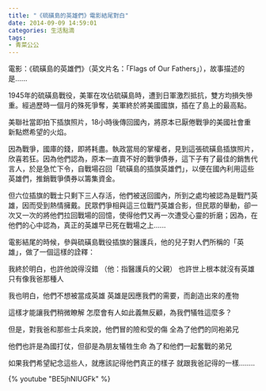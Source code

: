 ```yaml
---
title: "《硫磺島的英雄們》電影結尾對白"
date: 2014-09-09 14:59:01
categories: 生活點滴
tags:
- 青菜公公
---
```


電影：《硫磺島的英雄們》（英文片名：「Flags of Our Fathers」），故事描述的是......

1945年的硫磺島戰役，美軍在攻佔硫磺島時，遭到日軍激烈抵抗，雙方均損失慘重。經過歷時一個月的殊死爭奪，美軍終於將美國國旗，插在了島上的最高點。
<!-- more -->

美聯社當即拍下插旗照片，18小時後傳回國內，將原本已厭倦戰爭的美國社會重新點燃希望的火焰。

因為戰爭，國庫的錢，即將耗盡。執政當局的掌權者，見到這張硫磺島插旗照片，欣喜若狂。因為他們認為，原本一直賣不好的戰爭債券，這下子有了最佳的銷售代言人，於是急忙下令，自戰場召回「硫磺島的插旗英雄們」，以便在國內利用這些英雄們，推銷戰爭債券以籌集資金。

但六位插旗的戰士只剩下三人存活，他們被送回國內，所到之處均被認為是戰鬥英雄，因而受到熱情擁戴。民眾們爭相與這三位戰鬥英雄合影，但民眾的舉動，卻一次又一次的將他們拉回戰場的回憶，使得他們又再一次遭受心靈的折磨；因為，在他們的心中認為，真正的英雄早已死在戰場之上......

電影結尾的時候，參與硫磺島戰役插旗的醫護兵，他的兒子對人們所稱的「英雄」，做了一個這樣的詮釋：

我終於明白，也許他說得沒錯 （他：指醫護兵的父親）
也許世上根本就沒有英雄
只有像我爸那種人

我也明白，他們不想被當成英雄
英雄是因應我們的需要，而創造出來的產物

這樣才能讓我們稍微瞭解
怎麼會有人如此義無反顧，為我們犠牲這麼多？

但是，對我爸和那些士兵來說，他們冒的險和受的傷
全為了他們的同袍弟兄

他們也許是為國打仗，但卻是為朋友犠牲生命
為了和他們一起奮戰的弟兄

如果我們希望紀念這些人，就應該記得他們真正的樣子
就跟我爸記得的一樣........

{% youtube "BE5jhNlUGFk" %}
